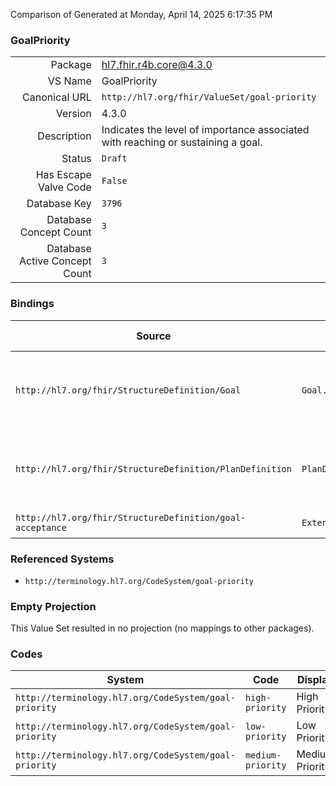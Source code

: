Comparison of 
Generated at Monday, April 14, 2025 6:17:35 PM

### GoalPriority

|      |     |
| ---: | --- |
| Package | hl7.fhir.r4b.core@4.3.0 |
| VS Name | GoalPriority |
| Canonical URL | `http://hl7.org/fhir/ValueSet/goal-priority` |
| Version | 4.3.0 |
| Description | Indicates the level of importance associated with reaching or sustaining a goal. |
| Status | `Draft` |
| Has Escape Valve Code | `False` |
| Database Key | `3796` |
| Database Concept Count | `3` |
| Database Active Concept Count | `3` |
### Bindings

| Source | Element | Binding | Strength | Element Short |
| ------ | ------- | ------- | -------- | ------------- |
| `http://hl7.org/fhir/StructureDefinition/Goal` | `Goal.priority` | `http://hl7.org/fhir/ValueSet/goal-priority` | `Preferred` | high-priority \| medium-priority \| low-priority |
| `http://hl7.org/fhir/StructureDefinition/PlanDefinition` | `PlanDefinition.goal.priority` | `http://hl7.org/fhir/ValueSet/goal-priority` | `Preferred` | high-priority \| medium-priority \| low-priority |
| `http://hl7.org/fhir/StructureDefinition/goal-acceptance` | `Extension.extension.value[x]` | `http://hl7.org/fhir/ValueSet/goal-priority` | `Example` | Value of extension |

### Referenced Systems

* `http://terminology.hl7.org/CodeSystem/goal-priority`
### Empty Projection

This Value Set resulted in no projection (no mappings to other packages).

### Codes

| System | Code | Display |
| ------ | ---- | ------- |
| `http://terminology.hl7.org/CodeSystem/goal-priority` | `high-priority` | High Priority |
| `http://terminology.hl7.org/CodeSystem/goal-priority` | `low-priority` | Low Priority |
| `http://terminology.hl7.org/CodeSystem/goal-priority` | `medium-priority` | Medium Priority |
